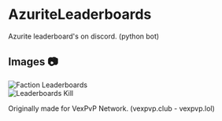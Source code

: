 # AzuriteLeaderboards
Azurite leaderboard's on discord. (python bot)

## Images 📷
![Faction Leaderboards](https://i.imgur.com/1ZPOYo1.png)<br>
![Leaderboards Kill](https://i.imgur.com/MZGOxtC.png)

Originally made for VexPvP Network. (vexpvp.club - vexpvp.lol)
